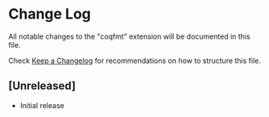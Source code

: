 # Change Log

All notable changes to the "coqfmt" extension will be documented in this file.

Check [Keep a Changelog](http://keepachangelog.com/) for recommendations on how to structure this file.

## [Unreleased]

- Initial release